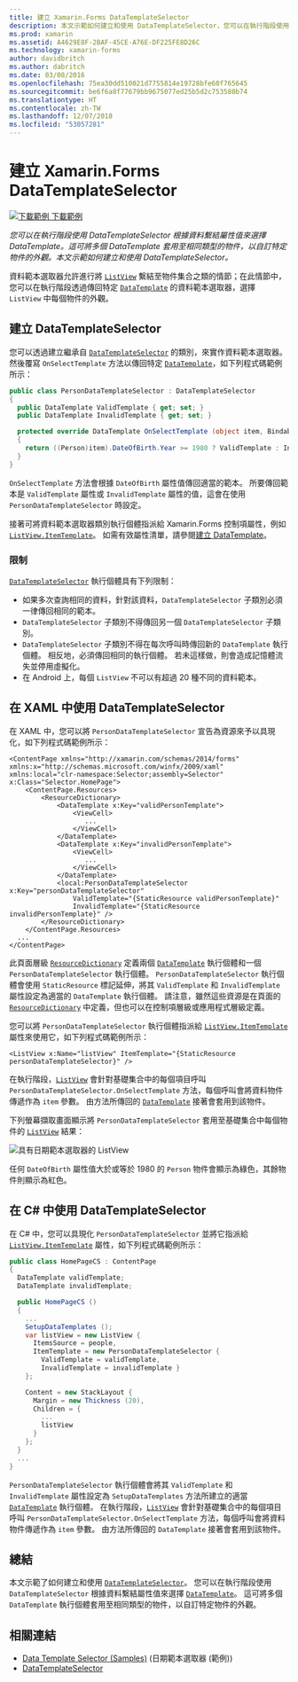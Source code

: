 ```yaml
---
title: 建立 Xamarin.Forms DataTemplateSelector
description: 本文示範如何建立和使用 DataTemplateSelector，您可以在執行階段使用它根據資料繫結屬性值來選擇 DataTemplate。
ms.prod: xamarin
ms.assetid: A4629E8F-2BAF-45CE-A76E-DF225FE8D26C
ms.technology: xamarin-forms
author: davidbritch
ms.author: dabritch
ms.date: 03/08/2016
ms.openlocfilehash: 75ea30dd510021d7755814e19728bfe60f765645
ms.sourcegitcommit: be6f6a8f77679bb9675077ed25b5d2c753580b74
ms.translationtype: HT
ms.contentlocale: zh-TW
ms.lasthandoff: 12/07/2018
ms.locfileid: "53057281"
---
```

# <a name="creating-a-xamarinforms-datatemplateselector"></a>建立 Xamarin.Forms DataTemplateSelector

[![下載範例](~/media/shared/download.png) 下載範例](https://developer.xamarin.com/samples/xamarin-forms/templates/datatemplateselector/)

_您可以在執行階段使用 DataTemplateSelector 根據資料繫結屬性值來選擇 DataTemplate。這可將多個 DataTemplate 套用至相同類型的物件，以自訂特定物件的外觀。本文示範如何建立和使用 DataTemplateSelector。_

資料範本選取器允許進行將 [`ListView`](xref:Xamarin.Forms.ListView) 繫結至物件集合之類的情節；在此情節中，您可以在執行階段透過傳回特定 [`DataTemplate`](xref:Xamarin.Forms.DataTemplate) 的資料範本選取器，選擇 `ListView` 中每個物件的外觀。

## <a name="creating-a-datatemplateselector"></a>建立 DataTemplateSelector

您可以透過建立繼承自 [`DataTemplateSelector`](xref:Xamarin.Forms.DataTemplateSelector) 的類別，來實作資料範本選取器。 然後覆寫 `OnSelectTemplate` 方法以傳回特定 [`DataTemplate`](xref:Xamarin.Forms.DataTemplate)，如下列程式碼範例所示：

```csharp
public class PersonDataTemplateSelector : DataTemplateSelector
{
  public DataTemplate ValidTemplate { get; set; }
  public DataTemplate InvalidTemplate { get; set; }

  protected override DataTemplate OnSelectTemplate (object item, BindableObject container)
  {
    return ((Person)item).DateOfBirth.Year >= 1980 ? ValidTemplate : InvalidTemplate;
  }
}
```

`OnSelectTemplate` 方法會根據 `DateOfBirth` 屬性值傳回適當的範本。 所要傳回範本是 `ValidTemplate` 屬性或 `InvalidTemplate` 屬性的值，這會在使用 `PersonDataTemplateSelector` 時設定。

接著可將資料範本選取器類別執行個體指派給 Xamarin.Forms 控制項屬性，例如 [`ListView.ItemTemplate`](xref:Xamarin.Forms.ItemsView`1)。 如需有效屬性清單，請參閱[建立 DataTemplate](~/xamarin-forms/app-fundamentals/templates/data-templates/creating.md)。

### <a name="limitations"></a>限制

[`DataTemplateSelector`](xref:Xamarin.Forms.DataTemplateSelector) 執行個體具有下列限制：

- 如果多次查詢相同的資料，針對該資料，`DataTemplateSelector` 子類別必須一律傳回相同的範本。
- `DataTemplateSelector` 子類別不得傳回另一個 `DataTemplateSelector` 子類別。
- `DataTemplateSelector` 子類別不得在每次呼叫時傳回新的 `DataTemplate` 執行個體。 相反地，必須傳回相同的執行個體。 若未這樣做，則會造成記憶體流失並停用虛擬化。
- 在 Android 上，每個 `ListView` 不可以有超過 20 種不同的資料範本。

## <a name="consuming-a-datatemplateselector-in-xaml"></a>在 XAML 中使用 DataTemplateSelector

在 XAML 中，您可以將 `PersonDataTemplateSelector` 宣告為資源來予以具現化，如下列程式碼範例所示：

```xaml
<ContentPage xmlns="http://xamarin.com/schemas/2014/forms" xmlns:x="http://schemas.microsoft.com/winfx/2009/xaml" xmlns:local="clr-namespace:Selector;assembly=Selector" x:Class="Selector.HomePage">
    <ContentPage.Resources>
        <ResourceDictionary>
            <DataTemplate x:Key="validPersonTemplate">
                <ViewCell>
                   ...
                </ViewCell>
            </DataTemplate>
            <DataTemplate x:Key="invalidPersonTemplate">
                <ViewCell>
                   ...
                </ViewCell>
            </DataTemplate>
            <local:PersonDataTemplateSelector x:Key="personDataTemplateSelector"
                ValidTemplate="{StaticResource validPersonTemplate}"
                InvalidTemplate="{StaticResource invalidPersonTemplate}" />
        </ResourceDictionary>
    </ContentPage.Resources>
  ...
</ContentPage>
```

此頁面層級 [`ResourceDictionary`](xref:Xamarin.Forms.ResourceDictionary) 定義兩個 [`DataTemplate`](xref:Xamarin.Forms.DataTemplate) 執行個體和一個 `PersonDataTemplateSelector` 執行個體。 `PersonDataTemplateSelector` 執行個體會使用 `StaticResource` 標記延伸，將其 `ValidTemplate` 和 `InvalidTemplate` 屬性設定為適當的 `DataTemplate` 執行個體。 請注意，雖然這些資源是在頁面的 [`ResourceDictionary`](xref:Xamarin.Forms.ResourceDictionary) 中定義，但也可以在控制項層級或應用程式層級定義。

您可以將 `PersonDataTemplateSelector` 執行個體指派給 [`ListView.ItemTemplate`](xref:Xamarin.Forms.ItemsView`1) 屬性來使用它，如下列程式碼範例所示：

```xaml
<ListView x:Name="listView" ItemTemplate="{StaticResource personDataTemplateSelector}" />
```

在執行階段，[`ListView`](xref:Xamarin.Forms.ListView) 會針對基礎集合中的每個項目呼叫 `PersonDataTemplateSelector.OnSelectTemplate` 方法，每個呼叫會將資料物件傳遞作為 `item` 參數。 由方法所傳回的 [`DataTemplate`](xref:Xamarin.Forms.DataTemplate) 接著會套用到該物件。

下列螢幕擷取畫面顯示將 `PersonDataTemplateSelector` 套用至基礎集合中每個物件的 [`ListView`](xref:Xamarin.Forms.ListView) 結果：

![](selector-images/data-template-selector.png "具有日期範本選取器的 ListView")

任何 `DateOfBirth` 屬性值大於或等於 1980 的 `Person` 物件會顯示為綠色，其餘物件則顯示為紅色。

## <a name="consuming-a-datatemplateselector-in-cnum"></a>在 C&num; 中使用 DataTemplateSelector

在 C# 中，您可以具現化 `PersonDataTemplateSelector` 並將它指派給 [`ListView.ItemTemplate`](xref:Xamarin.Forms.ItemsView`1) 屬性，如下列程式碼範例所示：

```csharp
public class HomePageCS : ContentPage
{
  DataTemplate validTemplate;
  DataTemplate invalidTemplate;

  public HomePageCS ()
  {
    ...
    SetupDataTemplates ();
    var listView = new ListView {
      ItemsSource = people,
      ItemTemplate = new PersonDataTemplateSelector {
        ValidTemplate = validTemplate,
        InvalidTemplate = invalidTemplate }
    };

    Content = new StackLayout {
      Margin = new Thickness (20),
      Children = {
        ...
        listView
      }
    };
  }
  ...  
}
```

`PersonDataTemplateSelector` 執行個體會將其 `ValidTemplate` 和 `InvalidTemplate` 屬性設定為 `SetupDataTemplates` 方法所建立的適當 [`DataTemplate`](xref:Xamarin.Forms.DataTemplate) 執行個體。 在執行階段，[`ListView`](xref:Xamarin.Forms.ListView) 會針對基礎集合中的每個項目呼叫 `PersonDataTemplateSelector.OnSelectTemplate` 方法，每個呼叫會將資料物件傳遞作為 `item` 參數。 由方法所傳回的 `DataTemplate` 接著會套用到該物件。

## <a name="summary"></a>總結

本文示範了如何建立和使用 [`DataTemplateSelector`](xref:Xamarin.Forms.DataTemplateSelector)。 您可以在執行階段使用 `DataTemplateSelector` 根據資料繫結屬性值來選擇 [`DataTemplate`](xref:Xamarin.Forms.DataTemplate)。 這可將多個 `DataTemplate` 執行個體套用至相同類型的物件，以自訂特定物件的外觀。


## <a name="related-links"></a>相關連結

- [Data Template Selector (Samples)](https://developer.xamarin.com/samples/xamarin-forms/templates/datatemplateselector/) (日期範本選取器 (範例))
- [DataTemplateSelector](xref:Xamarin.Forms.DataTemplateSelector)
